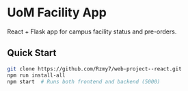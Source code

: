 # UoM Facility App

React + Flask app for campus facility status and pre-orders.

## Quick Start

```bash
git clone https://github.com/Rzmy7/web-project--react.git
npm run install-all
npm start  # Runs both frontend and backend (5000)
